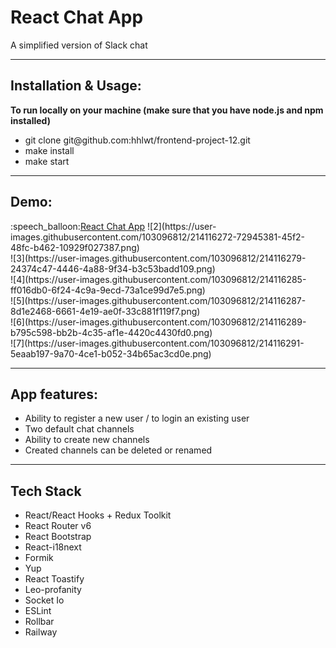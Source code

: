 <h1>React Chat App</h1>
<p>A simplified version of Slack chat</p>
<hr>
<h2>Installation & Usage:</h2>
<b>To run locally on your machine (make sure that you have node.js and npm installed)</b>
<ul>
  <li>git clone git@github.com:hhlwt/frontend-project-12.git</li>
  <li>make install</li>
  <li>make start</li>
</ul>
<hr>
<h2>Demo:</h2>
:speech_balloon:<a href="https://reactchatapp.up.railway.app">React Chat App</a>
![2](https://user-images.githubusercontent.com/103096812/214116272-72945381-45f2-48fc-b462-10929f027387.png)<br>
![3](https://user-images.githubusercontent.com/103096812/214116279-24374c47-4446-4a88-9f34-b3c53badd109.png)<br>
![4](https://user-images.githubusercontent.com/103096812/214116285-ff016db0-6f24-4c9a-9ecd-73a1ce99d7e5.png)<br>
![5](https://user-images.githubusercontent.com/103096812/214116287-8d1e2468-6661-4e19-ae0f-33c881f119f7.png)<br>
![6](https://user-images.githubusercontent.com/103096812/214116289-b795c598-bb2b-4c35-af1e-4420c4430fd0.png)<br>
![7](https://user-images.githubusercontent.com/103096812/214116291-5eaab197-9a70-4ce1-b052-34b65ac3cd0e.png)<br>

<hr>
<h2>App features:</h2>
<ul>
  <li>Ability to register a new user / to login an existing user</li>
  <li>Two default chat channels</li>
  <li>Ability to create new channels</li>
  <li>Created channels can be deleted or renamed</li>
</ul>
<hr>
<h2>Tech Stack</h2>
<ul>
  <li>React/React Hooks + Redux Toolkit</li>
  <li>React Router v6</li>
  <li>React Bootstrap</li>
  <li>React-i18next</li>
  <li>Formik</li>
  <li>Yup</li>
  <li>React Toastify</li>
  <li>Leo-profanity</li>
  <li>Socket Io</li>
  <li>ESLint</li>
  <li>Rollbar</li>
  <li>Railway</li>
</ul>
